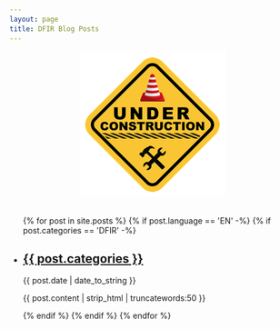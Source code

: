 ```yaml
---
layout: page
title: DFIR Blog Posts
---
```



<img title="Under Construction" src="/assets/under-construction.png" style="display:block; margin-right:auto; margin-left:auto; padding-bottom:20px;">

<ul >
    {% for post in site.posts %}
      {% if post.language == 'EN' -%}
        {%   if post.categories == 'DFIR' -%}
          <li>
              <h2><a href="{{ post.url | prepend: site.baseurl | replace: '//', '/' }}">{{ post.categories }}</a></h2>
              <time datetime="{{ post.date | date_to_xmlschema }}">{{ post.date | date_to_string }}</time>
              <p>{{ post.content | strip_html | truncatewords:50 }}</p>
          </li>
        {%   endif %}
      {% endif %}
    {% endfor %}
</ul>
